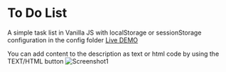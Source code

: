 # To Do List

A simple task list in Vanilla JS with localStorage or sessionStorage configuration in the config folder
[Live DEMO](https://tomik23.github.io/ToDoList/)


You can add content to the description as text or html code by using the TEXT/HTML button
![Screenshot1](https://github.com/tomik23/ToDoList/blob/master/static/examples.png)